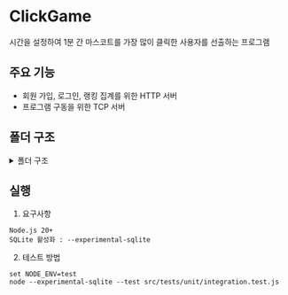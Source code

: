 # ClickGame

시간을 설정하여 1분 간 마스코트를 가장 많이 클릭한 사용자를 선출하는 프로그램

## 주요 기능

- 회원 가입, 로그인, 랭킹 집계를 위한 HTTP 서버
- 프로그램 구동을 위한 TCP 서버

## 폴더 구조

<details>
<summary>폴더 구조</summary>

```
📦src
 ┣ 📂common
 ┃ ┣ 📜cluster-manager.js
 ┃ ┣ 📜common-utils.js
 ┃ ┣ 📜config.js
 ┃ ┗ 📜logger.js
 ┣ 📂http-server
 ┃ ┣ 📜auth-controller.js
 ┃ ┣ 📜http-server.js
 ┃ ┗ 📜user-controller.js
 ┣ 📂models
 ┃ ┣ 📜click-event.js
 ┃ ┣ 📜game-session.js
 ┃ ┗ 📜user.js
 ┣ 📂tcp-server
 ┃ ┣ 📜click-handler.js
 ┃ ┣ 📜game-state.js
 ┃ ┗ 📜tcp-server.js
 ┣ 📂tests
 ┃ ┣ 📂e2e
 ┃ ┃ ┣ 📜http-server.e2e.js
 ┃ ┃ ┗ 📜tcp-server.e2e.js
 ┃ ┗ 📂unit
 ┃ ┃ ┣ 📜click-handler.test.js
 ┃ ┃ ┣ 📜game-state.test.js
 ┃ ┃ ┗ 📜user-controller.test.js
 ┗ 📂utils
 ┃ ┣ 📜error-handler.js
 ┃ ┣ 📜rate-limiter.js
 ┃ ┗ 📜vaildation.js

```

</details>

## 실행

1. 요구사항

```
Node.js 20+
SQLite 활성화 : --experimental-sqlite
```

2. 테스트 방법

```
set NODE_ENV=test
node --experimental-sqlite --test src/tests/unit/integration.test.js
```
